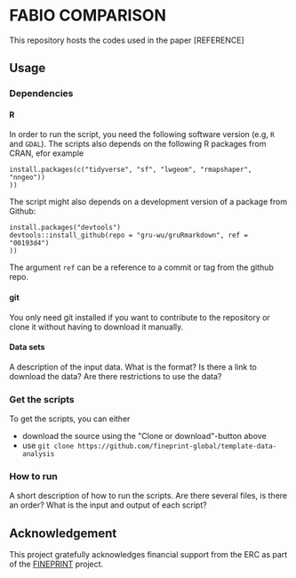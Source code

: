 # FABIO COMPARISON

This repository hosts the codes used in the paper
[REFERENCE]


## Usage

### Dependencies

#### R
In order to run the script, you need the following software version (e.g, `R` and `GDAL`). The scripts also depends on the following R packages from CRAN, efor example
```{r}
install.packages(c("tidyverse", "sf", "lwgeom", "rmapshaper", "nngeo"))
))
```

The script might also depends on a development version of a package from Github:
```{r}
install.packages("devtools")
devtools::install_github(repo = "gru-wu/gruRmarkdown", ref = "00193d4")
))
```
The argument `ref` can be a reference to a commit or tag from the github repo. 

#### git
You only need git installed if you want to contribute to the repository or clone it without having to download it manually.

#### Data sets 

A description of the input data. What is the format? Is there a link to download the data? Are there restrictions to use the data? 

### Get the scripts 
To get the scripts, you can either

- download the source using the "Clone or download"-button above
- use `git clone https://github.com/fineprint-global/template-data-analysis`

### How to run

A short description of how to run the scripts. Are there several files, is there an order? What is the input and output of each script? 

## Acknowledgement
This project gratefully acknowledges financial support from the ERC as part of the [FINEPRINT](https://www.fineprint.global/) project.
